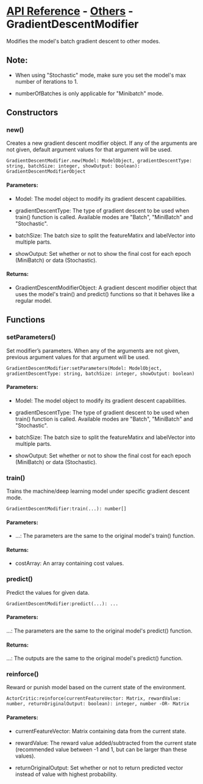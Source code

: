 # [API Reference](../../API.md) - [Others](../Others.md) - GradientDescentModifier

Modifies the model's batch gradient descent to other modes.

## Note:

* When using "Stochastic" mode, make sure you set the model's max number of iterations to 1.

* numberOfBatches is only applicable for "Minibatch" mode.

## Constructors

### new()

Creates a new gradient descent modifier object. If any of the arguments are not given, default argument values for that argument will be used.

```
GradientDescentModifier.new(Model: ModelObject, gradientDescentType: string, batchSize: integer, showOutput: boolean): GradientDescentModifierObject
```

#### Parameters:

* Model: The model object to modify its gradient descent capabilities.

* gradientDescentType: The type of gradient descent to be used when train() function is called. Available modes are "Batch", "MiniBatch" and "Stochastic".

* batchSize: The batch size to split the featureMatirx and labelVector into multiple parts.

* showOutput: Set whether or not to show the final cost for each epoch (MiniBatch) or data (Stochastic).

#### Returns:

* GradientDescentModifierObject: A gradient descent modifier object that uses the model's train() and predict() functions so that it behaves like a regular model.

## Functions

### setParameters()

Set modifier’s parameters. When any of the arguments are not given, previous argument values for that argument will be used.

```
GradientDescentModifier:setParameters(Model: ModelObject, gradientDescentType: string, batchSize: integer, showOutput: boolean)
```

#### Parameters:

* Model: The model object to modify its gradient descent capabilities.

* gradientDescentType: The type of gradient descent to be used when train() function is called. Available modes are "Batch", "MiniBatch" and "Stochastic".

* batchSize: The batch size to split the featureMatirx and labelVector into multiple parts.

* showOutput: Set whether or not to show the final cost for each epoch (MiniBatch) or data (Stochastic).

### train()

Trains the machine/deep learning model under specific gradient descent mode.

```
GradientDescentModifier:train(...): number[]
```

#### Parameters:

* ...: The parameters are the same to the original model's train() function.

#### Returns:

* costArray: An array containing cost values.

### predict()

Predict the values for given data.

```
GradientDescentModifier:predict(...): ...
```

#### Parameters:

...: The parameters are the same to the original model's predict() function.

#### Returns:

...: The outputs are the same to the original model's predict() function.

### reinforce()

Reward or punish model based on the current state of the environment.

```
ActorCritic:reinforce(currentFeatureVector: Matrix, rewardValue: number, returnOriginalOutput: boolean): integer, number -OR- Matrix
```

#### Parameters:

* currentFeatureVector: Matrix containing data from the current state.

* rewardValue: The reward value added/subtracted from the current state (recommended value between -1 and 1, but can be larger than these values). 

* returnOriginalOutput: Set whether or not to return predicted vector instead of value with highest probability.
